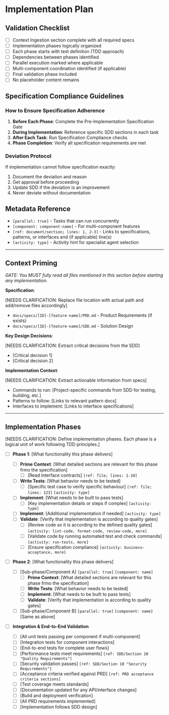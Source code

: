 # Implementation Plan

## Validation Checklist
- [ ] Context Ingestion section complete with all required specs
- [ ] Implementation phases logically organized
- [ ] Each phase starts with test definition (TDD approach)
- [ ] Dependencies between phases identified
- [ ] Parallel execution marked where applicable
- [ ] Multi-component coordination identified (if applicable)
- [ ] Final validation phase included
- [ ] No placeholder content remains

## Specification Compliance Guidelines

### How to Ensure Specification Adherence

1. **Before Each Phase**: Complete the Pre-Implementation Specification Gate
2. **During Implementation**: Reference specific SDD sections in each task
3. **After Each Task**: Run Specification Compliance checks
4. **Phase Completion**: Verify all specification requirements are met

### Deviation Protocol

If implementation cannot follow specification exactly:
1. Document the deviation and reason
2. Get approval before proceeding
3. Update SDD if the deviation is an improvement
4. Never deviate without documentation

## Metadata Reference

- `[parallel: true]` - Tasks that can run concurrently
- `[component: component-name]` - For multi-component features
- `[ref: document/section; lines: 1, 2-3]` - Links to specifications, patterns, or interfaces and (if applicable) line(s)
- `[activity: type]` - Activity hint for specialist agent selection

---

## Context Priming

*GATE: You MUST fully read all files mentioned in this section before starting any implementation.*

**Specification**:

[NEEDS CLARIFICATION: Replace file location with actual path and add/remove files accordingly]
- `docs/specs/[ID]-[feature-name]/PRD.md` - Product Requirements (if exists)
- `docs/specs/[ID]-[feature-name]/SDD.md` - Solution Design

**Key Design Decisions**:

[NEEDS CLARIFICATION: Extract critical decisions from the SDD]
- [Critical decision 1]
- [Critical decision 2]

**Implementation Context**:

[NEEDS CLARIFICATION: Extract actionable information from specs]
- Commands to run: [Project-specific commands from SDD for testing, building, etc.]
- Patterns to follow: [Links to relevant pattern docs]
- Interfaces to implement: [Links to interface specifications]

---

## Implementation Phases

[NEEDS CLARIFICATION: Define implementation phases. Each phase is a logical unit of work following TDD principles.]

- [ ] **Phase 1**: [What functionality this phase delivers]

    - [ ] **Prime Context**: [What detailed sections are relevant for this phase frmo the specification]
        - [ ] [Read interface contracts] `[ref: file; lines: 1-10]`
    - [ ] **Write Tests**: [What behavior needs to be tested]
        - [ ] [Specific test case to verify specific behaviour] `[ref: file; lines: 123]` `[activity: type]`
    - [ ] **Implement**: [What needs to be built to pass tests]
        - [ ] [Key implementation details or steps if complex] `[activity: type]`
    - [ ] **Implement**: [Additional implementation if needed] `[activity: type]`
    - [ ] **Validate**: [Verify that implementation is according to quality gates]
        - [ ] [Review code so it is according to the defined quality gates] `[activity: lint-code, format-code, review-code, more]`
        - [ ] [Validate code by running automated test and check commands] `[activity: run-tests, more]`
        - [ ] [Ensure specification compliance] `[activity: business-acceptance, more]`

- [ ] **Phase 2**: [What functionality this phase delivers]

    - [ ] [Sub-phase/Component A] `[parallel: true]` `[component: name]`
        - [ ] **Prime Context**: [What detailed sections are relevant for this phase frmo the specification]
        - [ ] **Write Tests**: [What behavior needs to be tested]
        - [ ] **Implement**: [What needs to be built to pass tests]
        - [ ] **Validate**: [Verify that implementation is according to quality gates]

    - [ ] [Sub-phase/Component B] `[parallel: true]` `[component: name]`
        [Same as above]

- [ ] **Integration & End-to-End Validation**
    - [ ] [All unit tests passing per component if multi-component]
    - [ ] [Integration tests for component interactions]
    - [ ] [End-to-end tests for complete user flows]
    - [ ] [Performance tests meet requirements] `[ref: SDD/Section 10 "Quality Requirements"]`
    - [ ] [Security validation passes] `[ref: SDD/Section 10 "Security Requirements"]`
    - [ ] [Acceptance criteria verified against PRD] `[ref: PRD acceptance criteria sections]`
    - [ ] [Test coverage meets standards]
    - [ ] [Documentation updated for any API/interface changes]
    - [ ] [Build and deployment verification]
    - [ ] [All PRD requirements implemented]
    - [ ] [Implementation follows SDD design]
